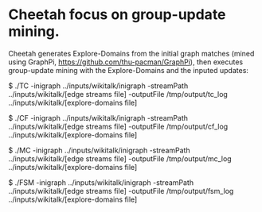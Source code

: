 # Cheetah focus on group-update mining.

Cheetah generates Explore-Domains from the initial graph matches (mined using GraphPi, https://github.com/thu-pacman/GraphPi), then executes group-update mining with the Explore-Domains and the inputed updates:

$ ./TC -inigraph ../inputs/wikitalk/inigraph -streamPath ../inputs/wikitalk/[edge streams file] -outputFile /tmp/output/tc\_log ../inputs/wikitalk/[explore-domains file]

$ ./CF -inigraph ../inputs/wikitalk/inigraph -streamPath ../inputs/wikitalk/[edge streams file] -outputFile /tmp/output/cf\_log ../inputs/wikitalk/[explore-domains file]

$ ./MC -inigraph ../inputs/wikitalk/inigraph -streamPath ../inputs/wikitalk/[edge streams file] -outputFile /tmp/output/mc\_log ../inputs/wikitalk/[explore-domains file]

$ ./FSM -inigraph ../inputs/wikitalk/inigraph -streamPath ../inputs/wikitalk/[edge streams file] -outputFile /tmp/output/fsm\_log ../inputs/wikitalk/[explore-domains file]

